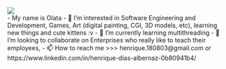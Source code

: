 <style>
  .hello {
    display: block;
    margin-left: auto;
    margin-right: auto;
  }
  .hello:hover {
    animation: shake 0.5s;
    animation-iteration-count: infinite;
  }
  
  @keyframes shake {
    0% { transform: translate(1px, 1px) rotate(0deg); }
    10% { transform: translate(-1px, -2px) rotate(-1deg); }
    20% { transform: translate(-3px, 0px) rotate(1deg); }
    30% { transform: translate(3px, 2px) rotate(0deg); }
    40% { transform: translate(1px, -1px) rotate(1deg); }
    50% { transform: translate(-1px, 2px) rotate(-1deg); }
    60% { transform: translate(-3px, 1px) rotate(0deg); }
    70% { transform: translate(3px, 1px) rotate(-1deg); }
    80% { transform: translate(-1px, -1px) rotate(1deg); }
    90% { transform: translate(1px, 2px) rotate(0deg); }
    100% { transform: translate(1px, -2px) rotate(-1deg); }
  }
</style>
<img src="https://media2.giphy.com/media/Nx0rz3jtxtEre/200.gif?cid=6c09b9524zwd00xexngmoivuvbmizpfuqstmty3nwqrso4z4&ep=v1_gifs_search&rid=200.gif&ct=g" class="hello">
- My name is Olata
- 👀 I’m interested in Software Engineering and Development, Games, Art (digital painting, CGI, 3D models, etc), learning new things and cute kittens :v
- 🌱 I’m currently learning multithreading
- 💞️ I’m looking to collaborate on Enterprises who really like to teach their employees, 
- 📫 How to reach me >>> henrique.180803@gmail.com or https://www.linkedin.com/in/henrique-dias-albernaz-0b80941b4/

<!---
Olata-ue/Olata-ue is a ✨ special ✨ repository because its `README.md` (this file) appears on your GitHub profile.
You can click the Preview link to take a look at your changes.
--->
